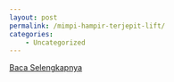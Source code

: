 ```yaml
---
layout: post
permalink: /mimpi-hampir-terjepit-lift/
categories:
    - Uncategorized
---
```


[Baca Selengkapnya](/08)